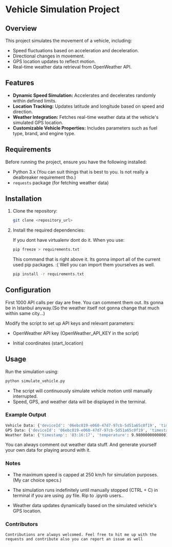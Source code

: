 # Vehicle Simulation Project

## Overview
This project simulates the movement of a vehicle, including:
- Speed fluctuations based on acceleration and deceleration.
- Directional changes in movement.
- GPS location updates to reflect motion.
- Real-time weather data retrieval from OpenWeather API.

## Features
- **Dynamic Speed Simulation:** Accelerates and decelerates randomly within defined limits.
- **Location Tracking:** Updates latitude and longitude based on speed and direction.
- **Weather Integration:** Fetches real-time weather data at the vehicle's simulated GPS location.
- **Customizable Vehicle Properties:** Includes parameters such as fuel type, brand, and engine type.

## Requirements
Before running the project, ensure you have the following installed:
- Python 3.x (You can suit things that is best to you. Is not really a dealbreaker requirement tho.)
- `requests` package (for fetching weather data)

## Installation
1. Clone the repository:
   ```bash
   git clone <repository_url>
   ```

2. Install the required dependencies:

    If you dont have virtualenv dont do it. When you use:

    ```bash
    pip freeze > requirements.txt
    ```

    This command that is right above it. Its gonna import all of the current used pip packages. :( Well you can import them yourselves as well.

   ```bash
   pip install -r requirements.txt
   ```

## Configuration

First 1000 API calls per day are free. You can comment them out. Its gonna be in Istanbul anyway.(So the weather itself not gonna change that much within same city...)

Modify the script to set up API keys and relevant parameters:

- OpenWeather API key (OpenWeather_API_KEY in the script)

- Initial coordinates (start_location)

## Usage

Run the simulation using:

   ```bash
   python simulate_vehicle.py
   ```
- The script will continuously simulate vehicle motion until manually interrupted.
- Speed, GPS, and weather data will be displayed in the terminal.

### Example Output

   ```bash
Vehicle Data: {'deviceId': '06ebc819-e060-47d7-97cb-5d51a65c0f19', 'timestamp': '03:16:17', 'direction': ['W', 'N'], 'speed': -0.7120458046716643, 'fuelType': 'Hybrid', 'brand': 'Audi', 'model': 'RS7', 'engineType': 'V8'}
GPS Data: {'deviceId': '06ebc819-e060-47d7-97cb-5d51a65c0f19', 'timestamp': '03:16:17', 'latitude': 41.0082, 'longitude': 28.97839861625027}
Weather Data: {'timestamp': '03:16:17', 'temperature': 9.980000000000018, 'humidity': 34, 'wind_speed': 2.57}
   ```
   
   You can always comment out weather data stuff. And generate yourself your own data for playing around with it.
   
 ### Notes

- The maximum speed is capped at 250 km/h for simulation purposes. (My car choice specs.)

- The simulation runs indefinitely until manually stopped (CTRL + C) in terminal if you are using .py file. Rip to .ipynb users..

- Weather data updates dynamically based on the simulated vehicle's GPS location.

### Contributors

    Contributions are always welcomed. Feel free to hit me up with the requests and contribute also you can report an issue as well